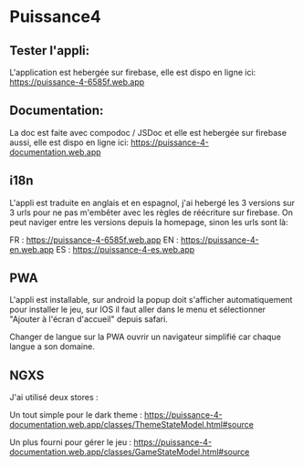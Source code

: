 # Puissance4

## Tester l'appli:

L'application est hebergée sur firebase, elle est dispo en ligne ici: https://puissance-4-6585f.web.app

## Documentation:

La doc est faite avec compodoc / JSDoc et elle est hebergée sur firebase aussi, elle est dispo en ligne ici: https://puissance-4-documentation.web.app

## i18n

L'appli est traduite en anglais et en espagnol, j'ai hebergé les 3 versions sur 3 urls pour ne pas m'embêter avec les règles de réécriture sur firebase. On peut naviger entre les versions depuis la homepage, sinon les urls sont là:

FR : https://puissance-4-6585f.web.app
EN : https://puissance-4-en.web.app
ES : https://puissance-4-es.web.app

## PWA

L'appli est installable, sur android la popup doit s'afficher automatiquement pour installer le jeu, sur IOS il faut aller dans le menu et sélectionner "Ajouter à l'écran d'accueil" depuis safari.

Changer de langue sur la PWA ouvrir un navigateur simplifié car chaque langue a son domaine.

## NGXS

J'ai utilisé deux stores :

Un tout simple pour le dark theme : https://puissance-4-documentation.web.app/classes/ThemeStateModel.html#source

Un plus fourni pour gérer le jeu : https://puissance-4-documentation.web.app/classes/GameStateModel.html#source




